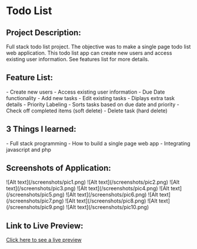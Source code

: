<h1>Todo List</h1>

<h2>Project Description:</h2>
Full stack todo list project.  The objective was to make a single page todo list web application.
This todo list app can create new users and access existing user information.  See features list for
more details.

<h2>Feature List:</h2>
- Create new users
- Access existing user information
- Due Date functionality
- Add new tasks
- Edit existing tasks
- Diplays extra task details
- Priority Labeling
- Sorts tasks based on due date and priority
- Check off completed items (soft delete)
- Delete task (hard delete)

<h2>3 Things I learned:</h2>
 - Full stack programming
 - How to build a single page web app
 - Integrating javascript and php


<h2>Screenshots of Application:</h2>
   ![Alt text](/screenshots/pic1.png)
   ![Alt text](/screenshots/pic2.png)
   ![Alt text](/screenshots/pic3.png)
   ![Alt text](/screenshots/pic4.png)
   ![Alt text](/screenshots/pic5.png)
   ![Alt text](/screenshots/pic6.png)
   ![Alt text](/screenshots/pic7.png)
   ![Alt text](/screenshots/pic8.png)
   ![Alt text](/screenshots/pic9.png)
   ![Alt text](/screenshots/pic10.png)

<h2>Link to Live Preview:</h2>
<a href="http://jasonekstrom.com/TDL" target="_blank">Click here to see a live preview</a>

